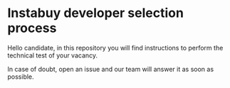 # Instabuy developer selection process #

Hello candidate, in this repository you will find instructions to perform the technical test of your vacancy.

In case of doubt, open an issue and our team will answer it as soon as possible.
